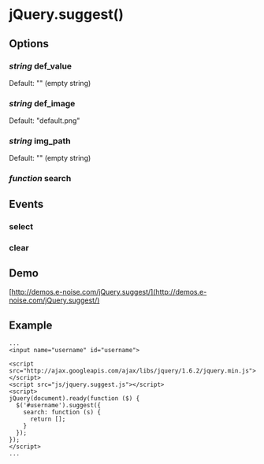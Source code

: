 jQuery.suggest()
===

## Options

### _string_ def\_value

Default: "" (empty string)

### _string_ def\_image

Default: "default.png"

### _string_ img_path

Default: "" (empty string)

### _function_ search


## Events

### select

### clear


## Demo

[http://demos.e-noise.com/jQuery.suggest/](http://demos.e-noise.com/jQuery.suggest/)

## Example

    ...
    <input name="username" id="username">

    <script src="http://ajax.googleapis.com/ajax/libs/jquery/1.6.2/jquery.min.js"></script>
    <script src="js/jquery.suggest.js"></script>
    <script>
    jQuery(document).ready(function ($) {
      $('#username').suggest({
        search: function (s) {
          return [];
        }
      });
    });
    </script>
    ...

